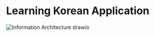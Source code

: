 # Learning Korean Application

![Information Architecture drawio](https://github.com/user-attachments/assets/d2f7a39a-42cf-49f8-a7de-842eef3c392e)
